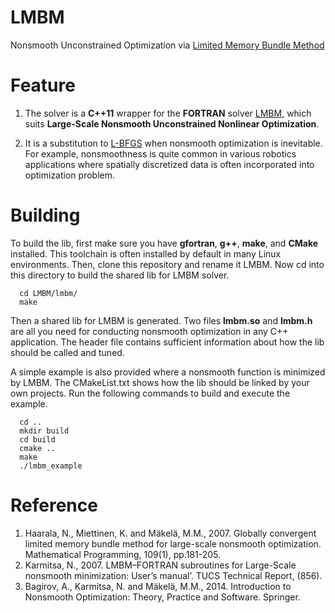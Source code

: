 # LMBM
Nonsmooth Unconstrained Optimization via [Limited Memory Bundle Method](https://link.springer.com/article/10.1007/s10107-006-0728-2)

# Feature

1. The solver is a __C++11__ wrapper for the __FORTRAN__ solver [LMBM](http://napsu.karmitsa.fi/lmbm/), which suits __Large-Scale Nonsmooth Unconstrained Nonlinear Optimization__.

2. It is a substitution to [L-BFGS](https://github.com/ZJU-FAST-Lab/LBFGS-Lite) when nonsmooth optimization is inevitable. For example, nonsmoothness is quite common in various robotics applications where spatially discretized data is often incorporated into optimization problem.

# Building

  To build the lib, first make sure you have __gfortran__, __g++__, __make__, and __CMake__ installed. This toolchain is often installed by default in many Linux environments. Then, clone this repository and rename it LMBM. Now cd into this directory to build the shared lib for LMBM solver.

      cd LMBM/lmbm/
      make

  Then a shared lib for LMBM is generated. Two files __lmbm.so__ and __lmbm.h__ are all you need for conducting nonsmooth optimization in any C++ application. The header file contains sufficient information about how the lib should be called and tuned.
  
  A simple example is also provided where a nonsmooth function is minimized by LMBM. The CMakeList.txt shows how the lib should be linked by your own projects. Run the following commands to build and execute the example.
  
      cd ..
      mkdir build
      cd build
      cmake ..
      make
      ./lmbm_example

# Reference

1. Haarala, N., Miettinen, K. and Mäkelä, M.M., 2007. Globally convergent limited memory bundle method for large-scale nonsmooth optimization. Mathematical Programming, 109(1), pp.181-205.
2. Karmitsa, N., 2007. LMBM–FORTRAN subroutines for Large-Scale nonsmooth minimization: User’s manual’. TUCS Technical Report, (856).
3. Bagirov, A., Karmitsa, N. and Mäkelä, M.M., 2014. Introduction to Nonsmooth Optimization: Theory, Practice and Software. Springer.